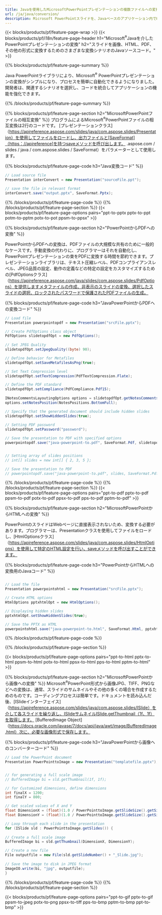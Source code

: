 ```yaml
---
title: Javaを使用したMicrosoftPowerPointプレゼンテーションの複数ファイルへの変換
url: /ja/java/conversion/
description: Microsoft PowerPointスライドを、Javaベースのアプリケーション内でHTML、PDF、画像形式などのさまざまなファイルに変換します。
---
```


{{< blocks/products/pf/feature-page-wrap >}}
{{< blocks/products/pf/i18n/feature-page-header h1="Microsoft<sup>®</sup>Javaを介したPowerPointプレゼンテーションの変換" h2="スライドを画像、HTML、PDF、その他の形式に変換するためのさまざまな変換シナリオのJavaソースコード。" >}}

{{% blocks/products/pf/feature-page-summary %}}

Java PowerPointライブラリにより、Microsoft<sup>®</sup> PowerPointプレゼンテーションの変換がシンプルになり、プロセスを簡単に自動化できるようになりました。開発者は、関連するシナリオを選択し、コードを統合してアプリケーションの機能を強化できます。 

{{% /blocks/products/pf/feature-page-summary  %}}

{{% blocks/products/pf/feature-page-section  h2="MicrosoftPowerPointファイルの相互変換" %}}
プログラムによるMicrosoft<sup>®</sup>PowerPointファイルの相互変換は2行のコードです。 [プレゼンテーションクラス]（https://apireference.aspose.com/slides/java/com.aspose.slides/Presentation）を使用してファイルをロードし、出力ファイルと[SaveFormat]（https：//apireference]を持つsaveメソッドを呼び出します。 .aspose.com / slides / java / com.aspose.slides / SaveFormat）をパラメーターとして使用します。

{{% blocks/products/pf/feature-page-code h3="Java変換コード" %}}

```cs
// Load source file
Presentation interConvert = new Presentation("sourceFile.ppt");

// save the file in relevant format
interConvert.save("output.pptx", SaveFormat.Pptx);   
```
{{% /blocks/products/pf/feature-page-code  %}}
{{% /blocks/products/pf/feature-page-section %}}
{{< blocks/products/pf/feature-page-options pairs="ppt-to-pptx pptx-to-ppt potm-to-pptm potx-to-pot ppsm-to-ppsx" >}}


{{% blocks/products/pf/feature-page-section  h2="PowerPointからPDFへの変換" %}}

PowerPointからPDFへの変換は、PDFファイルの大規模な共有のために一般的なケースです。手動変換の代わりに、プログラマーはそれを自動化し、PowerPointプレゼンテーションの束をPDFに変換する時間を節約できます。プレゼンテーションライブラリは、テキスト圧縮レベル、PDFコンプライアンスレベル、JPEG品質の設定、動作の定義などの特定の設定をカスタマイズするための[PdfOptionsクラス]（https://apireference.aspose.com/java/slides/com.aspose.slides/PdfOptions）を提供しますメタファイルの作成、非表示のスライドの変換、選択したスライドの選択、ロックされたパスワードで保護されたPDFファイルの生成。

{{% blocks/products/pf/feature-page-code h3="JavaPowerPointからPDFへの変換コード" %}}

```cs
// Load file
Presentation powerpointopdf = new Presentation("srcFile.pptx");

// Create PdfOptions class object
PdfOptions slidetopdfOpt = new PdfOptions();
               
// Set JPEG Quality
slidetopdfOpt.setJpegQuality((byte) 90);

// Define behavior for Metafiles
slidetopdfOpt.setSaveMetafilesAsPng(true);

// Set Text Compression level
slidetopdfOpt.setTextCompression(PdfTextCompression.Flate);

// Define the PDF standard
slidetopdfOpt.setCompliance(PdfCompliance.Pdf15);
              
INotesCommentsLayoutingOptions options = slidetopdfOpt.getNotesCommentsLayouting();
options.setNotesPosition(NotesPositions.BottomFull);

// Specify that the generated document should include hidden slides
slidetopdfOpt.setShowHiddenSlides(true);
	
// Setting PDF password
slidetopdfOpt.setPassword("password");	

// Save the presentation to PDF with specified options
powerpointopdf.save("java-powerpoint-to.pdf", SaveFormat.Pdf, slidetopdfOpt);


// Setting array of slides positions
// int[] slides = new int[] { 2, 3, 5 };

// Save the presentation to PDF
// powerpointopdf.save("java-powerpoint-to.pdf", slides, SaveFormat.Pdf);

```
{{% /blocks/products/pf/feature-page-code  %}}
{{% /blocks/products/pf/feature-page-section %}}
{{< blocks/products/pf/feature-page-options pairs="ppt-to-pdf pptx-to-pdf ppsm-to-pdf potx-to-pdf ppsx-to-pdf pps-to-pdf pptm-to-pdf" >}}


{{% blocks/products/pf/feature-page-section  h2="MicrosoftPowerPointからHTMLへの変換" %}}

PowerPointのスライドはWebページに直接表示されないため、変換する必要があります。プログラマーは、Presentationクラスを使用してファイルをロードし、[HtmlOptionsクラス]（https://apireference.aspose.com/slides/java/com.aspose.slides/HtmlOptions）を使用して特定のHTML設定を行い、saveメソッドを呼び出すことができます。

{{% blocks/products/pf/feature-page-code h3="PowerPointからHTMLへの変換用のJavaコード" %}}

```cs

// Load the file
Presentation powerpointohtml = new Presentation("srcFile.pptx");

// Create HTML options
HtmlOptions pptxhtmlOpt = new HtmlOptions();

// Displaying hidden slides
pptxhtmlOpt.setShowHiddenSlides(true);

// Save the PPTX as HTML
powerpointohtml.save("java-powerpoint-to.html", SaveFormat.Html, pptxhtmlOpt); 

```
{{% /blocks/products/pf/feature-page-code %}}

{{% /blocks/products/pf/feature-page-section %}}

{{< blocks/products/pf/feature-page-options pairs="ppt-to-html pptx-to-html ppsm-to-html potx-to-html ppsx-to-html pps-to-html pptm-to-html" >}}

{{% blocks/products/pf/feature-page-section  h2="MicrosoftPowerPointから画像への変換" %}}
Microsoft<sup>®</sup>PowerPoint形式から画像JPG、TIFF、PNGなどへの変換は、通常、スライドのサムネイルやその他の多くの場合を作成するためのものです。コーディングプロセスは簡単です。ドキュメントを読み込んだ後、[ISlideインターフェイス]（https://apireference.aspose.com/slides/java/com.aspose.slides/ISlide）を介して各スライドを繰り返し、ISlideサムネイルISlide.getThumbnail（1f、1f）を取得します。 [BufferedImage Object]（https://docs.oracle.com/javase/7/docs/api/java/awt/image/BufferedImage.html）次に、必要な画像形式で保存します。 

{{% blocks/products/pf/feature-page-code h3="JavaPowerPointから画像へのコンバーターコード" %}}
```cs
// Load the PowerPoint document
Presentation PowerPointtoImage = new Presentation("templatefile.pptx");


// for generating a full scale image
// BufferedImage bi = sld.getThumbnail(1f, 1f);

// for Customized dimensions, define dimensions
int finalX = 1200;
int finalY = 800;

// Get scaled values of X and Y
float DimensionX = (float)(1.0 / PowerPointtoImage.getSlideSize().getSize().getWidth()) * finalX;
float DimensionY = (float)(1.0 / PowerPointtoImage.getSlideSize().getSize().getHeight()) * finalY;

// Loop through each slide in the presentation
for (ISlide sld : PowerPointtoImage.getSlides()) {
	
// Create a full scale image
BufferedImage bi = sld.getThumbnail(DimensionX, DimensionY);

// Create a new file
File outputfile = new File(sld.getSlideNumber() + "_Slide.jpg");
	
// Save the image to disk in JPEG format
ImageIO.write(bi, "jpg", outputfile);
}
```
{{% /blocks/products/pf/feature-page-code %}}
{{% /blocks/products/pf/feature-page-section %}}

{{< blocks/products/pf/feature-page-options pairs="ppt-to-gif pptx-to-gif ppsm-to-jpeg potx-to-png ppsx-to-tiff pps-to-bmp pptm-to-bmp ppt-to-bmp" >}}